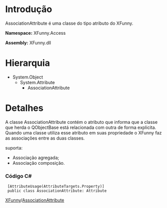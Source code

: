 # Introdução #

AssociationAttribute  é uma classe do tipo atributo do XFunny.

**Namespace:** XFunny.Access

**Assembly:** XFunny.dll

# Hierarquia #

<a href='Hidden comment: * System.Object'></a>
  * System.Object
    * System.Attribute
      * AssociationAttribute

# Detalhes #

A classe AssociationAttribute contém o atributo que informa que a classe que herda o QObjectBase está relacionada com outra de forma explicita. Quando uma classe utiliza esse atributo em suas propriedade o XFunny faz as associações entre as duas classes.

suporta:
  * Associação agregada;
  * Associação composição.

### Código C# ###
```
 [AttributeUsage(AttributeTargets.Property)]
 public class AssociationAttribute: Attribute
```

[XFunny](XFunny.md)/[AssociationAttribute](AssociationAttribute.md)

